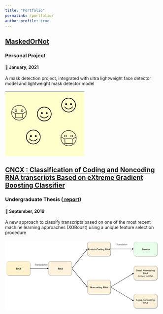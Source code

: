 ```yaml
---
title: "Portfolio"
permalink: /portfolio/
author_profile: true
---
```



## [MaskedOrNot](https://github.com/mehreen-r6234/MaskedOrNot)
### Personal Project
#### 📅 January, 2021

<p>A mask detection project, integrated with ultra lightweight face detector model and lightweight mask detector model<br/><br/><img src='/images/face-detection.png'></p>

## [CNCX : Classification of Coding and Noncoding RNA transcripts Based on eXtreme Gradient Boosting Classifier](https://github.com/mehreen-r6234/THESIS)
### Undergraduate Thesis ([<i class="fa fa-external-link" aria-hidden="true"></i> report](/files/Thesis_Report.pdf))
#### 📅 September, 2019

<p>A new approach to classify transcripts based on one of the most recent machine learning approaches (XGBoost) using a unique feature selection procedure<br/><br/><img src='/images/dna-to-rna.jpg'></p>

